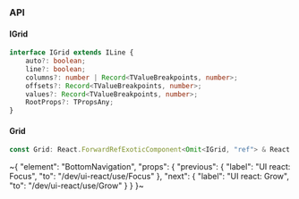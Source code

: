 

### API

#### IGrid

```ts
interface IGrid extends ILine {
    auto?: boolean;
    line?: boolean;
    columns?: number | Record<TValueBreakpoints, number>;
    offsets?: Record<TValueBreakpoints, number>;
    values?: Record<TValueBreakpoints, number>;
    RootProps?: TPropsAny;
}
```

#### Grid

```ts
const Grid: React.ForwardRefExoticComponent<Omit<IGrid, "ref"> & React.RefAttributes<unknown>>;
```


~{
  "element": "BottomNavigation",
  "props": {
    "previous": {
      "label": "UI react: Focus",
      "to": "/dev/ui-react/use/Focus"
    },
    "next": {
      "label": "UI react: Grow",
      "to": "/dev/ui-react/use/Grow"
    }
  }
}~
